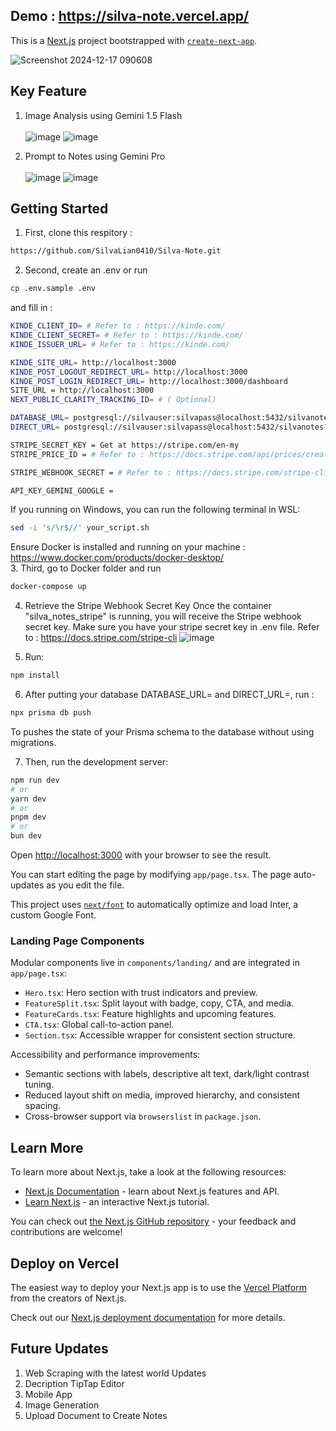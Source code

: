 ## Demo : https://silva-note.vercel.app/

This is a [Next.js](https://nextjs.org/) project bootstrapped with [`create-next-app`](https://github.com/vercel/next.js/tree/canary/packages/create-next-app).

![Screenshot 2024-12-17 090608](https://github.com/user-attachments/assets/198b1544-4302-4162-8275-96541bcf49dd)

## Key Feature

1. Image Analysis using Gemini 1.5 Flash <br><br>
   ![image](https://github.com/user-attachments/assets/ae4a7647-4ce2-4623-b698-a2756cb1e5b5)
   ![image](https://github.com/user-attachments/assets/bb456968-376d-4925-865d-c27f4437abf1)

2. Prompt to Notes using Gemini Pro <br><br>
   ![image](https://github.com/user-attachments/assets/e9d6466f-1c2b-42d7-8df3-f9f9b83d50ad)
   ![image](https://github.com/user-attachments/assets/3f01020f-25fe-404a-89e4-2cb3685d56d1)

## Getting Started

1. First, clone this respitory :

```bash
https://github.com/SilvaLian0410/Silva-Note.git
```

2. Second, create an .env or run

```bash
cp .env.sample .env
```

and fill in :

```bash
KINDE_CLIENT_ID= # Refer to : https://kinde.com/
KINDE_CLIENT_SECRET= # Refer to : https://kinde.com/
KINDE_ISSUER_URL= # Refer to : https://kinde.com/

KINDE_SITE_URL= http://localhost:3000
KINDE_POST_LOGOUT_REDIRECT_URL= http://localhost:3000
KINDE_POST_LOGIN_REDIRECT_URL= http://localhost:3000/dashboard
SITE_URL = http://localhost:3000
NEXT_PUBLIC_CLARITY_TRACKING_ID= # ( Optional)

DATABASE_URL= postgresql://silvauser:silvapass@localhost:5432/silvanotes?schema=public
DIRECT_URL= postgresql://silvauser:silvapass@localhost:5432/silvanotes?schema=public

STRIPE_SECRET_KEY = Get at https://stripe.com/en-my
STRIPE_PRICE_ID = # Refer to : https://docs.stripe.com/api/prices/create

STRIPE_WEBHOOK_SECRET = # Refer to : https://docs.stripe.com/stripe-cli

API_KEY_GEMINI_GOOGLE =
```

If you running on Windows, you can run the following terminal in WSL:

```bash
sed -i 's/\r$//' your_script.sh
```

Ensure Docker is installed and running on your machine : https://www.docker.com/products/docker-desktop/ <br> 3. Third, go to Docker folder and run

```bash
docker-compose up
```

4. Retrieve the Stripe Webhook Secret Key
   Once the container "silva_notes_stripe" is running, you will receive the Stripe webhook secret key. Make sure you have your stripe secret key in .env file. Refer to : https://docs.stripe.com/stripe-cli
   ![image](https://github.com/user-attachments/assets/fd433d85-126d-456e-b5ff-2fa9b4d171dd)

5. Run:

```bash
npm install
```

6. After putting your database DATABASE_URL= and DIRECT_URL=, run :

```bash
npx prisma db push
```

To pushes the state of your Prisma schema to the database without using migrations.

7. Then, run the development server:

```bash
npm run dev
# or
yarn dev
# or
pnpm dev
# or
bun dev
```

Open [http://localhost:3000](http://localhost:3000) with your browser to see the result.

You can start editing the page by modifying `app/page.tsx`. The page auto-updates as you edit the file.

This project uses [`next/font`](https://nextjs.org/docs/basic-features/font-optimization) to automatically optimize and load Inter, a custom Google Font.

### Landing Page Components

Modular components live in `components/landing/` and are integrated in `app/page.tsx`:

- `Hero.tsx`: Hero section with trust indicators and preview.
- `FeatureSplit.tsx`: Split layout with badge, copy, CTA, and media.
- `FeatureCards.tsx`: Feature highlights and upcoming features.
- `CTA.tsx`: Global call-to-action panel.
- `Section.tsx`: Accessible wrapper for consistent section structure.

Accessibility and performance improvements:

- Semantic sections with labels, descriptive alt text, dark/light contrast tuning.
- Reduced layout shift on media, improved hierarchy, and consistent spacing.
- Cross-browser support via `browserslist` in `package.json`.

## Learn More

To learn more about Next.js, take a look at the following resources:

- [Next.js Documentation](https://nextjs.org/docs) - learn about Next.js features and API.
- [Learn Next.js](https://nextjs.org/learn) - an interactive Next.js tutorial.

You can check out [the Next.js GitHub repository](https://github.com/vercel/next.js/) - your feedback and contributions are welcome!

## Deploy on Vercel

The easiest way to deploy your Next.js app is to use the [Vercel Platform](https://vercel.com/new?utm_medium=default-template&filter=next.js&utm_source=create-next-app&utm_campaign=create-next-app-readme) from the creators of Next.js.

Check out our [Next.js deployment documentation](https://nextjs.org/docs/deployment) for more details.

## Future Updates

1. Web Scraping with the latest world Updates
2. Decription TipTap Editor
3. Mobile App
4. Image Generation
5. Upload Document to Create Notes
